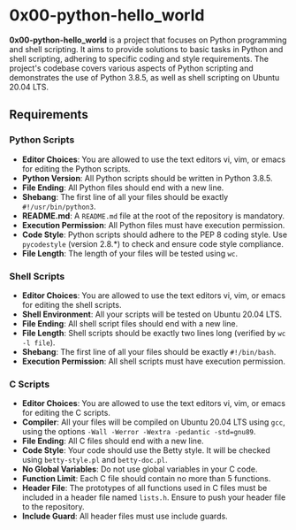 # 0x00-python-hello_world

**0x00-python-hello_world** is a project that focuses on Python programming and shell scripting. It aims to provide solutions to basic tasks in Python and shell scripting, adhering to specific coding and style requirements. The project's codebase covers various aspects of Python scripting and demonstrates the use of Python 3.8.5, as well as shell scripting on Ubuntu 20.04 LTS.

## Requirements

### Python Scripts

- **Editor Choices**: You are allowed to use the text editors vi, vim, or emacs for editing the Python scripts.
- **Python Version**: All Python scripts should be written in Python 3.8.5.
- **File Ending**: All Python files should end with a new line.
- **Shebang**: The first line of all your files should be exactly `#!/usr/bin/python3`.
- **README.md**: A `README.md` file at the root of the repository is mandatory.
- **Execution Permission**: All Python files must have execution permission.
- **Code Style**: Python scripts should adhere to the PEP 8 coding style. Use `pycodestyle` (version 2.8.*) to check and ensure code style compliance.
- **File Length**: The length of your files will be tested using `wc`.

### Shell Scripts

- **Editor Choices**: You are allowed to use the text editors vi, vim, or emacs for editing the shell scripts.
- **Shell Environment**: All your scripts will be tested on Ubuntu 20.04 LTS.
- **File Ending**: All shell script files should end with a new line.
- **File Length**: Shell scripts should be exactly two lines long (verified by `wc -l file`).
- **Shebang**: The first line of all your files should be exactly `#!/bin/bash`.
- **Execution Permission**: All shell scripts must have execution permission.

### C Scripts

- **Editor Choices**: You are allowed to use the text editors vi, vim, or emacs for editing the C scripts.
- **Compiler**: All your files will be compiled on Ubuntu 20.04 LTS using `gcc`, using the options `-Wall -Werror -Wextra -pedantic -std=gnu89`.
- **File Ending**: All C files should end with a new line.
- **Code Style**: Your code should use the Betty style. It will be checked using `betty-style.pl` and `betty-doc.pl`.
- **No Global Variables**: Do not use global variables in your C code.
- **Function Limit**: Each C file should contain no more than 5 functions.
- **Header File**: The prototypes of all functions used in C files must be included in a header file named `lists.h`. Ensure to push your header file to the repository.
- **Include Guard**: All header files must use include guards.

